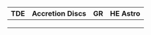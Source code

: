 | TDE | Accretion Discs | GR  | HE Astro |
| --- | --------------- | --- | -------- |
|     |                 |     |          |
|     |                 |     |          |
|     |                 |     |          |
          